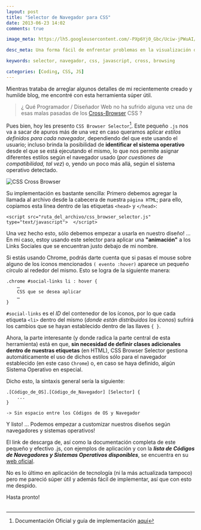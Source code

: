 ```yaml
---
layout: post
title: "Selector de Navegador para CSS"
date: 2013-06-23 14:02
comments: true

image_meta: https://lh5.googleusercontent.com/-PXp6Yj0_Gbc/Uciw-jPWuAI/AAAAAAAAAE0/M8woHz0ZL98/s800/browsers-css.jpg

desc_meta: Una forma fácil de enfrentar problemas en la visualización de tus estilos e incluso algunas de tus funcionalidades por distintos navegadores web.

keywords: selector, navegador, css, javascript, cross, browsing

categories: [Coding, CSS, JS]
---
```


Mientras trataba de arreglar algunos detalles de mi recientemente creado y humilde blog, me encontré con esta herramienta súper útil.

> ¿ Qué Programador / Diseñador Web no ha sufrido alguna vez una de esas malas pasadas de los [Cross-Browser][url1] CSS ? 

Pues bien, hoy les presento `CSS Browser Selector`[^1]. Este pequeño `.js` nos va a sacar de apuros más de una vez en caso queramos aplicar *estilos definidos para cada navegador*, dependiendo del que este usando el usuario; incluso brinda la posibilidad de **identificar el sistema operativo** desde el que se está ejecutando el mismo, lo que nos permite asignar diferentes estilos según el navegador usado (_por cuestiones de compatibilidad, tal vez_) o, yendo un poco más allá, según el sistema operativo detectado.

<!-- more -->

![CSS Cross Browser](https://lh5.googleusercontent.com/-PXp6Yj0_Gbc/Uciw-jPWuAI/AAAAAAAAAE0/M8woHz0ZL98/s800/browsers-css.jpg) 

Su implementación es bastante sencilla: Primero debemos agregar la llamada al archivo desde la cabecera de nuestra `página HTML`; para ello, copiamos esta línea dentro de las etiquetas `<head>` y `</head>`:

	<script src="ruta_del_archivo/css_browser_selector.js" type="text/javascript">	</script>

Una vez hecho esto, sólo debemos empezar a usarla en nuestro diseño! … En mi caso, estoy usando este selector para aplicar una **"animación"** a los Links Sociales que se encuentran justo debajo de mi nombre.

Si estás usando Chrome, podrás darte cuenta que si pasas el mouse sobre alguno de los íconos mencionados `( evento :hover)` aparece un pequeño círculo al rededor del mismo. Esto se logra de la siguiente manera:

	.chrome #social-links li : hover {
		…
		CSS que se desea aplicar
		…
	}


`#social-links` es el _ID_ del contenedor de los íconos, por lo que cada etiqueta `<li>` dentro del mismo (_donde están distribuidos los íconos_) sufrirá los cambios que se hayan establecido dentro de las llaves `{ }`.

Ahora, la parte interesante (y donde radica la parte central de esta herramienta) está en que, **sin necesidad de definir clases adicionales dentro de nuestras etiquetas** (en HTML), CSS Browser Selector gestiona automáticamente el uso de dichos estilos sólo para el navegador establecido (en este caso `Chrome`) o, en caso se haya definido, algún Sistema Operativo en especial.

Dicho esto, la sintaxis general sería la siguiente:

	.[Código_de_OS].[Código_de_Navegador] [Selector] { 
		...
	} 
	
	-> Sin espacio entre los Códigos de OS y Navegador

Y listo! … Podemos empezar a customizar nuestros diseños según navegadores y sistemas operativos!

El link de descarga de, así como la documentación completa de este pequeño y efectivo .js, con ejemplos de aplicación y con la ***lista de Códigos de Navegadores y Sistemas Operativos disponibles***, se encuentra en su [web oficial][url2].

No es lo último en aplicación de tecnología (ni la más actualizada tampoco) pero me pareció súper útil y además fácil de implementar, así que con esto me despido.

Hasta pronto!
<br></br>

[^1]:Documentación Oficial y guía de implementación [aquí](http://rafael.adm.br/css_browser_selector/)

[url1]: http://coding.smashingmagazine.com/2010/06/07/the-principles-of-cross-browser-css-coding/
[url2]: http://rafael.adm.br/css_browser_selector/
